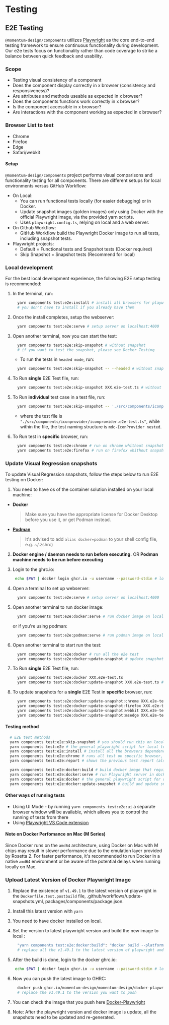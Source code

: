 # Testing

## E2E Testing

`@momentum-design/components` utilizes [Playwright](https://playwright.dev/) as
the core end-to-end testing framework to ensure continuous functionality during
development. Our e2e tests focus on functionality rather than code coverage to
strike a balance between quick feedback and usability.

### Scope

- Testing visual consistency of a component
- Does the component display correctly in x browser (consistency and
  responsiveness)?
- Are attributes and methods useable as expected in x browser?
- Does the components functions work correctly in x browser?
- Is the component accessible in x browser?
- Are interactions with the component working as expected in x browser?

### Browser List to test

- Chrome
- Firefox
- Edge
- Safari/webkit

#### Setup

`@momentum-design/components` project performs visual comparisons and
functionality testing for all components. There are different setups for local
environments versus GitHub Workflow:

- On Local:
  - You can run functional tests locally (for easier debugging) or in Docker.
  - Update snapshot images (golden images) only using Docker with the official
    Playwright image, via the provided yarn scripts.
  - Uses `playwright.config.ts`, relying on local and a web server.
- On Github Workflow:
  - GitHub Workflow build the Playwright Docker image to run all tests,
    including snapshot tests.
- Playwright projects:
  - Default = Functional tests and Snapshot tests (Docker required)
  - Skip Snapshot = Snapshot tests (Recommend for local)

### Local development

For the best local development experience, the following E2E setup testing is
recommended:

1. In the terminal, run:

   ```bash
     yarn components test:e2e:install # install all browsers for playwright to run on local
     # you don't have to install if you already have them
   ```

2. Once the install completes, setup the webserver:

   ```bash
     yarn components test:e2e:serve # setup server on localhost:4000
   ```

3. Open another terminal, now you can start the test:

   ```bash
     yarn components test:e2e:skip-snapshot # without snapshot
     # if you want to test the snapshot, please see Docker Testing
   ```

   - To run the tests in `headed mode`, run:

   ```bash
     yarn components test:e2e:skip-snapshot -- --headed # without snapshot
   ```

4. To Run **single** E2E Test file, run:

   ```bash
     yarn components test:e2e:skip-snapshot XXX.e2e-test.ts # without snapshot
   ```

5. To Run **individual** test case in a test file, run:

   ```bash
     yarn components test:e2e:skip-snapshot -- './src/components/iconprovider/iconprovider.e2e-test.ts' -g 'mdc-IconProvider nested'
   ```

   - where the test file is
     `"./src/components/iconprovider/iconprovider.e2e-test.ts"`, while within
     the file, the test naming structure is `mdc-IconProvider nested`.

6. To Run test in **specific** browser, run:

   ```bash
     yarn components test:e2e:chrome # run on chrome whithout snapshots
     yarn components test:e2e:firefox # run on firefox whithout snapshots
   ```

### Update Visual Regression snapshots

To update Visual Regression snapshots, follow the steps below to run E2E testing
on Docker:

1. You need to have os of the container solution installed on your local
   machine:

- **Docker**
  > Make sure you have the appropriate license for Docker Desktop before you use
  > it, or get Podman instead.
- **[Podman](https://podman.io/)**

  > It's advised to add `alias docker=podman` to your shell config file, e.g.
  > ~/.zshrc)

2. **Docker engine / daemon needs to run before executing.** OR **Podman machine
   needs to be run before executing**

3. Login to the ghrc.io:

   ```bash
    echo $PAT | docker login ghcr.io -u username --password-stdin # login to docker with your github credentials (replace $PAT with personal access token (access token needs write packages access))
   ```

4. Open a terminal to set up webserver:

   ```bash
     yarn components test:e2e:serve # setup server on localhost:4000
   ```

5. Open another terminal to run docker image:

   ```bash
     yarn components test:e2e:docker:serve # run docker image on localhost:3000
   ```

   or if you're using podman:

   ```bash
     yarn components test:e2e:podman:serve # run podman image on localhost:3000
   ```

6. Open another terminal to start run the test:

   ```bash
     yarn components test:e2e:docker # run all the e2e test
     yarn components test:e2e:docker:update-snapshot # update snapshots
   ```

7. To Run **single** E2E Test file, run:

   ```bash
     yarn components test:e2e:docker XXX.e2e-test.ts
     yarn components test:e2e:docker:update-snapshot XXX.e2e-test.ts # update snapshots
   ```

8. To update snapshots for a **single** E2E Test in **specific** browser, run:

   ```bash
     yarn components test:e2e:docker:update-snapshot:chrome XXX.e2e-test.ts # run only on chrome with update snapshots
     yarn components test:e2e:docker:update-snapshot:firefox XXX.e2e-test.ts # run only on firefox with update snapshots
     yarn components test:e2e:docker:update-snapshot:webkit XXX.e2e-test.ts # run only on webkit with update snapshots
     yarn components test:e2e:docker:update-snapshot:msedge XXX.e2e-test.ts # run only on msedge with update snapshots
   ```

#### Testing method

```bash
  # E2E test methods
  yarn components test:e2e:skip-snapshot # you should run this on local, test are filter test base on snapshot condition check
  yarn components test:e2e # the general playwright script for local to run
  yarn components test:e2e:install # install all the browsers dependencies to local
  yarn components test:e2e:chrome # runs all test on specific browser, without snapshot
  yarn components test:e2e:report # shows the previous test report (also work for docker test)

  yarn components test:e2e:docker:build # build docker image that required for testing (can pull from GHCR)
  yarn components test:e2e:docker:serve # run Playwright server in docker image to run the test
  yarn components test:e2e:docker # the general playwright script for docker to run (Follow Docker Testing Instruction)
  yarn components test:e2e:docker:update-snapshot # build and update snapshots (Only works if docker is installed)
```

#### Other ways of running tests

- Using UI Mode - by running `yarn components test:e2e:ui` a separate browser
  window will be available, which allows you to control the running of tests
  from there
- Using
  [Playwright VS Code extension](https://marketplace.visualstudio.com/items?itemName=ms-playwright.playwright)

#### Note on Docker Perfomance on Mac (M Series)

Since Docker runs on the `amd64` architecture, using Docker on Mac with M chips
may result in slower performance due to the emulation layer provided by
Rosetta 2. For faster performance, it's recommended to run Docker in a native
`amd64` environment or be aware of the potential delays when running locally on
Mac.

### Upload Latest Version of Docker Playwright Image

1. Replace the existence of `v1.49.1` to the latest version of playwright in the
   `Dockerfile.test.postbuild` file, .github/workflows/update-snapshots.yml,
   packages/components/package.json.

1. Install this latest version with `yarn`

1. You need to have docker installed on local.

1. Set the version to latest playwright version and build the new image to local
   :

   ```bash
     "yarn components test:e2e:docker:build": "docker build --platform linux/amd64 -f ./config/playwright/docker/utils/Dockerfile.test.postbuild -t ghcr.io/momentum-design/momentum-design/docker-playwright:v1.49.1 ."
     # replace all the v1.49.1 to the latest version of playwright and run this script to build new image
   ```

1. After the build is done, login to the docker ghrc.io:

   ```bash
    echo $PAT | docker login ghcr.io -u username --password-stdin # login to docker with you github credentials (replace $PAT with personal access token (access token needs write packages access))
   ```

1. Now you can push the latest image to GHRC:

   ```bash
     docker push ghcr.io/momentum-design/momentum-design/docker-playwright:v1.49.1
     # replace the v1.49.1 to the version you want to push
   ```

1. You can check the image that you push here
   [Docker-Playwright](https://github.com/orgs/momentum-design/packages/container/package/momentum-design%2Fdocker-playwright)

1. Note: After the playwright version and docker image is update, all the
   snapshots need to be updated and re-generated.
